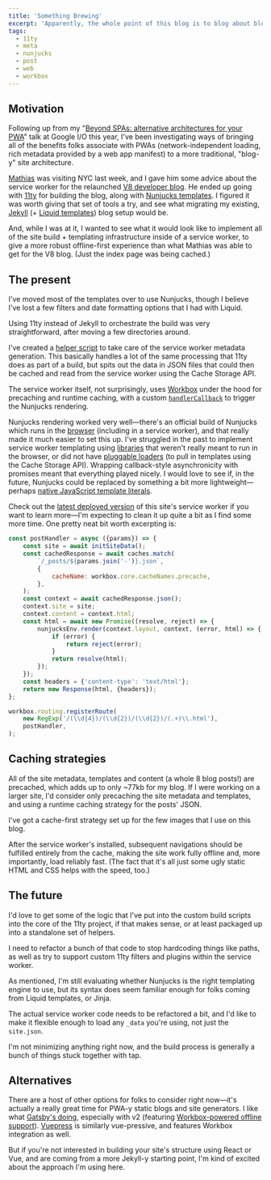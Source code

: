 ```yaml
---
title: 'Something Brewing'
excerpt: 'Apparently, the whole point of this blog is to blog about blogging architecture.'
tags:
  - 11ty
  - meta
  - nunjucks
  - post
  - web
  - workbox
---
```


## Motivation

Following up from my "[Beyond SPAs: alternative architectures for your PWA](https://developers.google.com/web/updates/2018/05/beyond-spa)" talk at Google I/O this year, I've been investigating ways of bringing all of the benefits folks associate with PWAs (network-independent loading, rich metadata provided by a web app manifest) to a more traditional, "blog-y" site architecture.

[Mathias](https://twitter.com/mathias) was visiting NYC last week, and I gave him some advice about the service worker for the relaunched [V8 developer blog](https://v8.dev/). He ended up going with [11ty](https://www.11ty.io/) for building the blog, along with [Nunjucks templates](https://mozilla.github.io/nunjucks/). I figured it was worth giving that set of tools a try, and see what migrating my existing, [Jekyll](https://jekyllrb.com/) (+ [Liquid templates](https://shopify.github.io/liquid/)) blog setup would be.

And, while I was at it, I wanted to see what it would look like to implement all of the site build + templating infrastructure inside of a service worker, to give a more robust offline-first experience than what Mathias was able to get for the V8 blog. (Just the index page was being cached.)

## The present

I've moved most of the templates over to use Nunjucks, though I believe I've lost a few filters and date formatting options that I had with Liquid.

Using 11ty instead of Jekyll to orchestrate the build was very straightforward, after moving a few directories around.

I've created a [helper script](https://github.com/jeffposnick/jeffposnick.github.io/blob/6d9e5631a2eb9dd5083b1ee18090e890fa128672/generate-sw.js) to take care of the service worker metadata generation. This basically handles a lot of the same processing that 11ty does as part of a build, but spits out the data in JSON files that could then be cached and read from the service worker using the Cache Storage API.

The service worker itself, not surprisingly, uses [Workbox](https://developers.google.com/web/tools/workbox/) under the hood for precaching and runtime caching, with a custom [`handlerCallback`](https://developers.google.com/web/tools/workbox/reference-docs/latest/module-workbox-routing#~handlerCallback) to trigger the Nunjucks rendering.

Nunjucks rendering worked very well—there's an official build of Nunjucks which runs in the [browser](https://mozilla.github.io/nunjucks/api.html#browser-usage) (including in a service worker), and that really made it much easier to set this up. I've struggled in the past to implement service worker templating using [libraries](https://github.com/sirlantis/liquid-node) that weren't really meant to run in the browser, or did not have [pluggable loaders](https://mozilla.github.io/nunjucks/api.html#writing-a-loader) (to pull in templates using the Cache Storage API). Wrapping callback-style asynchronicity with promises meant that everything played nicely. I would love to see if, in the future, Nunjucks could be replaced by something a bit more lightweight—perhaps [native JavaScript template literals](https://twitter.com/jeffposnick/status/1046093468341276673).

Check out the [latest deployed version](/service-worker.js) of this site's service worker if you want to learn more—I'm expecting to clean it up quite a bit as I find some more time. One pretty neat bit worth excerpting is:

```js
const postHandler = async ({params}) => {
	const site = await initSiteData();
	const cachedResponse = await caches.match(
		`/_posts/${params.join('-')}.json`,
		{
			cacheName: workbox.core.cacheNames.precache,
		},
	);
	const context = await cachedResponse.json();
	context.site = site;
	context.content = context.html;
	const html = await new Promise((resolve, reject) => {
		nunjucksEnv.render(context.layout, context, (error, html) => {
			if (error) {
				return reject(error);
			}
			return resolve(html);
		});
	});
	const headers = {'content-type': 'text/html'};
	return new Response(html, {headers});
};

workbox.routing.registerRoute(
	new RegExp('/(\\d{4})/(\\d{2})/(\\d{2})/(.+)\\.html'),
	postHandler,
);
```

## Caching strategies

All of the site metadata, templates and content (a whole 8 blog posts!) are precached, which adds up to only ~77kb for my blog. If I were working on a larger site, I'd consider only precaching the site metadata and templates, and using a runtime caching strategy for the posts' JSON.

I've got a cache-first strategy set up for the few images that I use on this blog.

After the service worker's installed, subsequent navigations should be fulfilled entirely from the cache, making the site work fully offline and, more importantly, load reliably fast. (The fact that it's all just some ugly static HTML and CSS helps with the speed, too.)

## The future

I'd love to get some of the logic that I've put into the custom build scripts into the core of the 11ty project, if that makes sense, or at least packaged up into a standalone set of helpers.

I need to refactor a bunch of that code to stop hardcoding things like paths, as well as try to support custom 11ty filters and plugins within the service worker.

As mentioned, I'm still evaluating whether Nunjucks is the right templating engine to use, but its syntax does seem familiar enough for folks coming from Liquid templates, or Jinja.

The actual service worker code needs to be refactored a bit, and I'd like to make it flexible enough to load any `_data` you're using, not just the `site.json`.

I'm not minimizing anything right now, and the build process is generally a bunch of things stuck together with tap.

## Alternatives

There are a host of other options for folks to consider right now—it's actually a really great time for PWA-y static blogs and site generators. I like what [Gatsby's doing](https://www.gatsbyjs.org/), especially with v2 (featuring [Workbox-powered offline support](https://www.gatsbyjs.org/packages/gatsby-plugin-offline/)). [Vuepress](https://vuepress.vuejs.org/) is similarly vue-pressive, and features Workbox integration as well.

But if you're not interested in building your site's structure using React or Vue, and are coming from a more Jekyll-y starting point, I'm kind of excited about the approach I'm using here.
